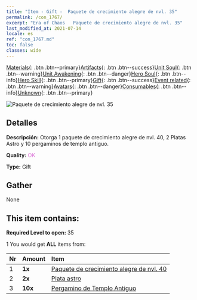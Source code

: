 ```yaml
---
title: "Item - Gift -  Paquete de crecimiento alegre de nvl. 35"
permalink: /con_1767/
excerpt: "Era of Chaos   Paquete de crecimiento alegre de nvl. 35"
last_modified_at: 2021-07-14
locale: es
ref: "con_1767.md"
toc: false
classes: wide
---
```

 [Materials](/ItemsES/){: .btn .btn--primary}[Artifacts](/ItemsES/Artifacts/){: .btn .btn--success}[Unit Soul](/ItemsES/UnitSoul/){: .btn .btn--warning}[Unit Awakening](/ItemsES/UnitAwakening/){: .btn .btn--danger}[Hero Soul](/ItemsES/HeroSoul/){: .btn .btn--info}[Hero Skill](/ItemsES/HeroSkill/){: .btn .btn--primary}[Gift](/ItemsES/Gift/){: .btn .btn--success}[Event related](/ItemsES/Events/){: .btn .btn--warning}[Avatars](/ItemsES/Avatars/){: .btn .btn--danger}[Consumables](/ItemsES/Consumables/){: .btn .btn--info}[Unknown](/ItemsES/Unknown/){: .btn .btn--primary}

 ![ Paquete de crecimiento alegre de nvl. 35](/images/t/i_907219.png)

## Detalles
 **Descripción:** Otorga 1 paquete de crecimiento alegre de nvl. 40, 2 Platas Astro y 10 pergaminos de templo antiguo.

 **Quality:** <span style="color: #DA70D6">OK</span>

 **Type:** Gift

## Gather

  None

## This item contains:

 **Required Level to open:** 35

 1 You would get **ALL** items  from:

  | Nr | Amount |     Item    |
  |:---|:-------|:------------|
  | 1 |  **1x** | [ Paquete de crecimiento alegre de nvl. 40](/ItemsES/con_1768/) |  | 
  | 2 |  **2x** | [Plata astro](/ItemsES/con_969/) |  | 
  | 3 |  **10x** | [Pergamino de Templo Antiguo](/ItemsES/con_697/) |  | 
